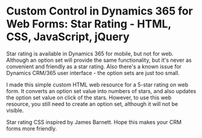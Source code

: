 # Custom Control in Dynamics 365 for Web Forms: Star Rating - HTML, CSS, JavaScript, jQuery


Star rating is available in Dynamics 365 for mobile, but not for web. Although an option set will provide the same functionality, but it's never as convenient and friendly as a star rating. Also there's a known issue for Dynamics CRM/365 user interface - the option sets are just too small.

I made this simple custom HTML web resource for a 5-star rating on web form. It converts an option set value into numbers of stars, and also updates the option set value on click of the stars. However, to use this web resource, you still need to create an option set, although it will not be visible.

Star rating CSS inspired by James Barnett.
Hope this makes your CRM forms more friendly.
